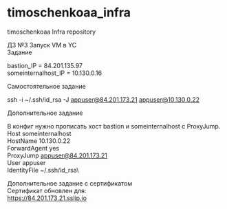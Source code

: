 ﻿# timoschenkoaa_infra
timoschenkoaa Infra repository

ДЗ №3 Запуск VM в YC\
Задание

bastion_IP = 84.201.135.97 \
someinternalhost_IP = 10.130.0.16

Самостоятельное задание

ssh -i ~/.ssh/id_rsa -J appuser@84.201.173.21 appuser@10.130.0.22

Дополнительное задание

В конфиг нужно прописать хост bastion и someinternalhost с ProxyJump.\
Host someinternalhost \
  HostName 10.130.0.22\
  ForwardAgent yes\
  ProxyJump  appuser@84.201.173.21\
  User appuser\
  IdentityFile ~/.ssh/id_rsa\

Дополнительное задание с сертификатом\
Сертификат обновлен для:\
 https://84.201.173.21.sslip.io
